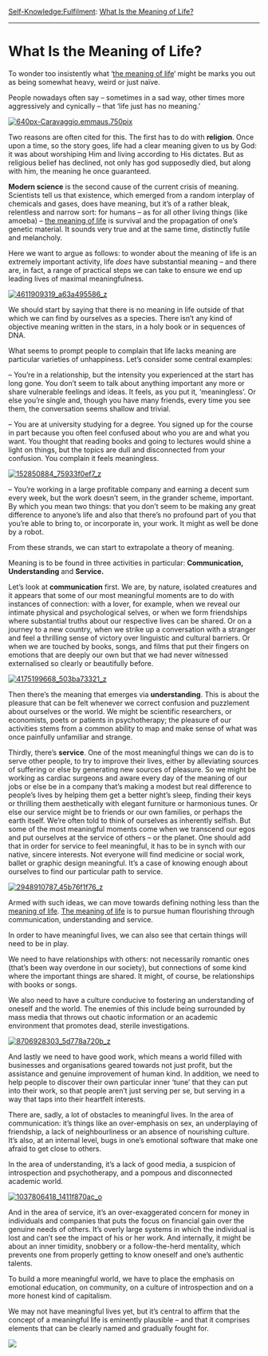 [Self-Knowledge:](https://www.theschooloflife.com/thebookoflife/category/self-knowledge/)[Fulfilment](https://www.theschooloflife.com/thebookoflife/category/self-knowledge/fulfilment/): [What Is the Meaning of Life?](https://www.theschooloflife.com/thebookoflife/the-meaning-of-life/)

* * *

# What Is the Meaning of Life?

To wonder too insistently what ‘[the meaning of life](https://www.theschooloflife.com/shop/the-meaning-of-life-book/)‘ might be marks you out as being somewhat heavy, weird or just naïve.

People nowadays often say – sometimes in a sad way, other times more aggressively and cynically – that ‘life just has no meaning.’

[![640px-Caravaggio.emmaus.750pix](https://www.theschooloflife.com/thebookoflife/wp-content/uploads/2015/02/640px-Caravaggio.emmaus.750pix.jpg)](http://www.thebookoflife.org/wp-content/uploads/2015/02/640px-Caravaggio.emmaus.750pix.jpg)

Two reasons are often cited for this. The first has to do with **religion**. Once upon a time, so the story goes, life had a clear meaning given to us by God: it was about worshiping Him and living according to His dictates. But as religious belief has declined, not only has god supposedly died, but along with him, the meaning he once guaranteed.

**Modern science** is the second cause of the current crisis of meaning. Scientists tell us that existence, which emerged from a random interplay of chemicals and gases, does have meaning, but it’s of a rather bleak, relentless and narrow sort: for humans – as for all other living things (like amoeba) – [the meaning of life](https://www.theschooloflife.com/shop/the-meaning-of-life-book/) is survival and the propagation of one’s genetic material. It sounds very true and at the same time, distinctly futile and melancholy.

Here we want to argue as follows: to wonder about the meaning of life is an extremely important activity, life _does_ have substantial meaning – and there are, in fact, a range of practical steps we can take to ensure we end up leading lives of maximal meaningfulness.

[![4611909319_a63a495586_z](https://www.theschooloflife.com/thebookoflife/wp-content/uploads/2015/02/4611909319_a63a495586_z.jpg)](http://www.thebookoflife.org/wp-content/uploads/2015/02/4611909319_a63a495586_z.jpg)

We should start by saying that there is no meaning in life outside of that which we can find by ourselves as a species. There isn’t any kind of objective meaning written in the stars, in a holy book or in sequences of DNA.

What seems to prompt people to complain that life lacks meaning are particular varieties of unhappiness. Let’s consider some central examples:

– You’re in a relationship, but the intensity you experienced at the start has long gone. You don’t seem to talk about anything important any more or share vulnerable feelings and ideas. It feels, as you put it, ‘meaningless’. Or else you’re single and, though you have many friends, every time you see them, the conversation seems shallow and trivial.

– You are at university studying for a degree. You signed up for the course in part because you often feel confused about who you are and what you want. You thought that reading books and going to lectures would shine a light on things, but the topics are dull and disconnected from your confusion. You complain it feels meaningless.

[![152850884_75933f0ef7_z](https://www.theschooloflife.com/thebookoflife/wp-content/uploads/2015/02/152850884_75933f0ef7_z.jpg)](http://www.thebookoflife.org/wp-content/uploads/2015/02/152850884_75933f0ef7_z.jpg)

– You’re working in a large profitable company and earning a decent sum every week, but the work doesn’t seem, in the grander scheme, important. By which you mean two things: that you don’t seem to be making any great difference to anyone’s life and also that there’s no profound part of you that you’re able to bring to, or incorporate in, your work. It might as well be done by a robot.

From these strands, we can start to extrapolate a theory of meaning.

Meaning is to be found in three activities in particular: **Communication, Understanding** and **Service.**

Let’s look at **communication** first. We are, by nature, isolated creatures and it appears that some of our most meaningful moments are to do with instances of connection: with a lover, for example, when we reveal our intimate physical and psychological selves, or when we form friendships where substantial truths about our respective lives can be shared. Or on a journey to a new country, when we strike up a conversation with a stranger and feel a thrilling sense of victory over linguistic and cultural barriers. Or when we are touched by books, songs, and films that put their fingers on emotions that are deeply our own but that we had never witnessed externalised so clearly or beautifully before.

[![4175199668_503ba73321_z](https://www.theschooloflife.com/thebookoflife/wp-content/uploads/2015/02/4175199668_503ba73321_z.jpg)](http://www.thebookoflife.org/wp-content/uploads/2015/02/4175199668_503ba73321_z.jpg)

Then there’s the meaning that emerges via **understanding**. This is about the pleasure that can be felt whenever we correct confusion and puzzlement about ourselves or the world. We might be scientific researchers, or economists, poets or patients in psychotherapy; the pleasure of our activities stems from a common ability to map and make sense of what was once&nbsp;painfully unfamiliar and strange.

Thirdly, there’s **service**. One of the most meaningful things we can do is to serve other people, to try to improve their lives, either by alleviating sources of suffering or else by generating new sources of pleasure. So we might be working as cardiac surgeons and aware every day of the meaning of our jobs or else be in a company that’s making a modest but real difference to people’s lives by helping them get a better night’s sleep, finding their keys or thrilling them aesthetically with elegant furniture or harmonious tunes. Or else our service might be to friends or our own families, or perhaps the earth itself. We’re often told to think of ourselves as inherently selfish. But some of the most meaningful moments come when we transcend our egos and put ourselves at the service of others – or the planet. One should add that in order for service to feel meaningful, it has to be in synch with our native, sincere interests. Not everyone will find medicine or social work, ballet or graphic design meaningful. It’s a case of knowing enough about ourselves to find our particular path to service.

[![2948910787_45b76f1f76_z](https://www.theschooloflife.com/thebookoflife/wp-content/uploads/2015/02/2948910787_45b76f1f76_z.jpg)](http://www.thebookoflife.org/wp-content/uploads/2015/02/2948910787_45b76f1f76_z.jpg)

Armed with such ideas, we can move towards defining nothing less than the [meaning of life](https://www.theschooloflife.com/shop/the-meaning-of-life-book/). [The meaning of life](https://www.theschooloflife.com/shop/the-meaning-of-life-book/) is to pursue human flourishing through communication, understanding and service.

In order to have meaningful lives, we can also see that certain things will need to be in play.

We need to have relationships with others: not necessarily romantic ones (that’s been way overdone in our society), but connections of some kind where the important things are shared. It might, of course, be relationships with books or songs.

We also need to have a culture conducive to fostering an understanding of oneself and the world. The enemies of this include being surrounded by mass media that throws out chaotic information or an academic environment that promotes dead, sterile investigations.

[![8706928303_5d778a720b_z](https://www.theschooloflife.com/thebookoflife/wp-content/uploads/2015/02/8706928303_5d778a720b_z.jpg)](http://www.thebookoflife.org/wp-content/uploads/2015/02/8706928303_5d778a720b_z.jpg)

And lastly we need to have good work, which means a world filled with businesses and organisations geared towards not just profit, but the assistance and genuine improvement of human kind. In addition, we need to help people to discover their own particular inner ‘tune’ that they can put into their work, so that people aren’t just serving per se, but serving in a way that taps into their heartfelt interests.

There are, sadly, a lot of obstacles to meaningful lives. In the area of communication: it’s things like an over-emphasis on sex, an underplaying of friendship, a lack of neighbourliness or an absence of nourishing culture. It’s also, at an internal level, bugs in one’s emotional software that make one afraid to get close to others.

In the area of understanding, it’s a lack of good media, a suspicion of introspection and psychotherapy, and a pompous and disconnected academic world.

[![1037806418_1411f870ac_o](https://www.theschooloflife.com/thebookoflife/wp-content/uploads/2015/02/1037806418_1411f870ac_o.jpg)](http://www.thebookoflife.org/wp-content/uploads/2015/02/1037806418_1411f870ac_o.jpg)

And in the area of service, it’s an over-exaggerated concern for money in individuals and companies that puts the focus on financial gain over the genuine needs of others. It’s overly large systems in which the individual is lost and can’t see the impact of his or her work. And internally, it might be about an inner timidity, snobbery or a follow-the-herd mentality, which prevents one from properly getting to know oneself and one’s authentic talents.

To build a more meaningful world, we have to place the emphasis on emotional education, on community, on a culture of introspection and on a more honest kind of capitalism.

We may not have meaningful lives yet, but it’s central to affirm that the concept of a meaningful life is eminently plausible – and that it comprises elements that can be clearly named and gradually fought for.

[![](https://img.youtube.com/vi/Ebt0X5ybm9Y/0.jpg)](https://www.youtube.com/embed/Ebt0X5ybm9Y '')
